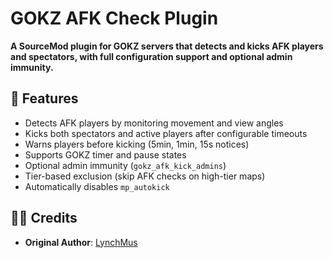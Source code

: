 # GOKZ AFK Check Plugin

**A SourceMod plugin for GOKZ servers that detects and kicks AFK players and spectators, with full configuration support and optional admin immunity.**

## 🔧 Features

- Detects AFK players by monitoring movement and view angles
- Kicks both spectators and active players after configurable timeouts
- Warns players before kicking (5min, 1min, 15s notices)
- Supports GOKZ timer and pause states
- Optional admin immunity (`gokz_afk_kick_admins`)
- Tier-based exclusion (skip AFK checks on high-tier maps)
- Automatically disables `mp_autokick`

## 🧑‍💻 Credits

- **Original Author**: [LynchMus](https://github.com/himenekocn)
